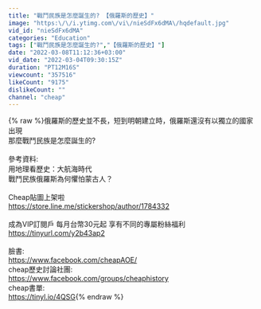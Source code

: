 ```yaml
---
title: "戰鬥民族是怎麼誕生的? 【俄羅斯的歷史】"
image: "https:\/\/i.ytimg.com\/vi\/nieSdFx6dMA\/hqdefault.jpg"
vid_id: "nieSdFx6dMA"
categories: "Education"
tags: ["戰鬥民族是怎麼誕生的?","【俄羅斯的歷史】"]
date: "2022-03-08T11:12:36+03:00"
vid_date: "2022-03-04T09:30:15Z"
duration: "PT12M16S"
viewcount: "357516"
likeCount: "9175"
dislikeCount: ""
channel: "cheap"
---
```

{% raw %}俄羅斯的歷史並不長，短到明朝建立時，俄羅斯還沒有以獨立的國家出現<br />那麼戰鬥民族是怎麼誕生的?<br /><br />參考資料:<br />用地理看歷史：大航海時代<br />戰鬥民族俄羅斯為何懼怕蒙古人？<br /><br />Cheap貼圖上架啦<br /><a rel="nofollow" target="blank" href="https://store.line.me/stickershop/author/1784332">https://store.line.me/stickershop/author/1784332</a><br /><br />成為VIP訂閱戶 每月台幣30元起 享有不同的專屬粉絲福利<br /><a rel="nofollow" target="blank" href="https://tinyurl.com/y2b43ap2">https://tinyurl.com/y2b43ap2</a><br /><br />臉書:<br /><a rel="nofollow" target="blank" href="https://www.facebook.com/cheapAOE/">https://www.facebook.com/cheapAOE/</a><br />cheap歷史討論社團:<br /><a rel="nofollow" target="blank" href="https://www.facebook.com/groups/cheaphistory">https://www.facebook.com/groups/cheaphistory</a><br />cheap書單:<br /><a rel="nofollow" target="blank" href="https://tinyl.io/4QSG">https://tinyl.io/4QSG</a>{% endraw %}
